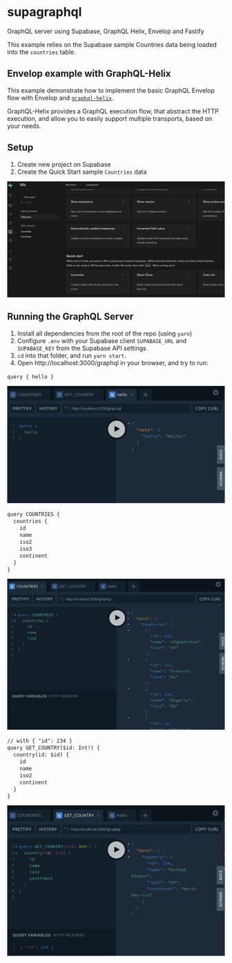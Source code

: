 # supagraphql

GraphQL server using Supabase, GraphQL Helix, Envelop and Fastify

This example relies on the Supabase sample Countries data being loaded into the `countries` table.

## Envelop example with GraphQL-Helix

This example demonstrate how to implement the basic GraphQL Envelop flow with Envelop and [`graphql-helix`](https://github.com/contrawork/graphql-helix).

GraphQL-Helix provides a GraphQL execution flow, that abstract the HTTP execution, and allow you to easily support multiple transports, based on your needs.

## Setup

1. Create new project on Supabase
2. Create the Quick Start sample `Countries` data

![Countries Quick Start](https://github.com/dthyresson/supagraphql/blob/main/docs/screens/countries_quick_start.png 'Countries Quick Start')

## Running the GraphQL Server

1. Install all dependencies from the root of the repo (using `yarn`)
2. Configure `.env` with your Supabase client `SUPABASE_URL` and `SUPABASE_KEY` from the Supabase API settings
3. `cd` into that folder, and run `yarn start`.
4. Open http://localhost:3000/graphql in your browser, and try to run:

`query { hello }`

![Hello](https://github.com/dthyresson/supagraphql/blob/main/docs/screens/query_hello.png 'Hello')

```
query COUNTRIES {
  countries {
    id
    name
    iso2
    iso3
    continent
  }
}
```

![Countries](https://github.com/dthyresson/supagraphql/blob/main/docs/screens/query_countries.png 'Countries')

```
// with { "id": 234 }
query GET_COUNTRY($id: Int!) {
  country(id: $id) {
    id
    name
    iso2
    continent
  }
}
```

![Country](https://github.com/dthyresson/supagraphql/blob/main/docs/screens/query_country.png 'Country')
